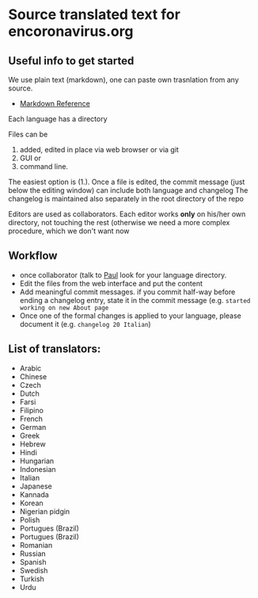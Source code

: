 # Source translated text for encoronavirus.org

## Useful info to get started 

We use plain text (markdown), one can paste own trasnlation from any source. 

* [Markdown Reference](https://guides.github.com/features/mastering-markdown/)

Each language has a directory

Files can be 
 1. added, edited in place via web browser or via git 
 2. GUI or 
 3. command line.
 
The easiest option is (1.). Once a file is edited, the commit message (just below the editing window) can include both language and changelog 
The changelog is maintained also separately in the root directory of the repo

Editors are used as collaborators. Each editor works **only** on his/her own directory, not touching the rest (otherwise we need a more complex procedure, which we don't want now

## Workflow
* once collaborator (talk to [Paul](paulghaddad) look for your language directory.
* Edit the files from the web interface and put the content 
* Add meaningful commit messages. if you commit half-way before ending a changelog entry, state it in the commit message (e.g. ```started working on new About page```
* Once one of the formal changes is applied to your language, please document it (e.g. ```changelog 20 Italian```)

## List of translators:

* Arabic
* Chinese
* Czech
* Dutch
* Farsi
* Filipino
* French
* German
* Greek
* Hebrew
* Hindi
* Hungarian
* Indonesian
* Italian
* Japanese
* Kannada
* Korean
* Nigerian pidgin
* Polish
* Portugues (Brazil)
* Portugues (Brazil)
* Romanian
* Russian
* Spanish
* Swedish
* Turkish
* Urdu
